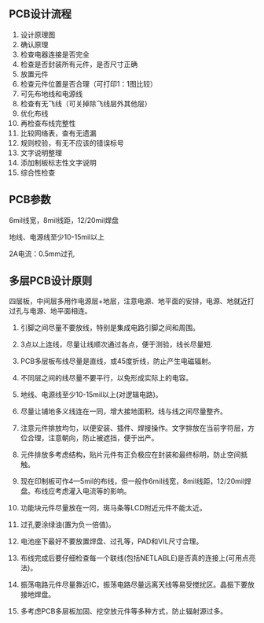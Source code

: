 ## PCB设计流程

1. 设计原理图
2. 确认原理
3. 检查电器连接是否完全
4. 检查是否封装所有元件，是否尺寸正确
5. 放置元件
6. 检查元件位置是否合理（可打印1：1图比较）
7. 可先布地线和电源线
8. 检查有无飞线（可关掉除飞线层外其他层）
9. 优化布线
10. 再检查布线完整性
11. 比较网络表，查有无遗漏
12. 规则校验，有无不应该的错误标号
13. 文字说明整理
14. 添加制板标志性文字说明
15. 综合性检查

## PCB参数

6mil线宽，8mil线距，12/20mil焊盘

地线、电源线至少10-15mil以上

2A电流：0.5mm过孔

## 多层PCB设计原则

四层板，中间层多用作电源层+地层，注意电源、地平面的安排，电源、地就近打过孔与电源、地平面相连。

1. 引脚之间尽量不要放线，特别是集成电路引脚之间和周围。

2. 3点以上连线，尽量让线顺次通过各点，便于测验，线长尽量短.

3. PCB多层板布线尽量是直线，或45度折线，防止产生电磁辐射。

4. 不同层之间的线尽量不要平行，以免形成实际上的电容。

5. 地线、电源线至少10-15mil以上(对逻辑电路)。

6. 尽量让铺地多义线连在一同，增大接地面积。线与线之间尽量整齐。

7. 注意元件排放均匀，以便安装、插件、焊接操作。文字排放在当前字符层，方位合理，注意朝向，防止被遮挡，便于出产。

8. 元件排放多考虑结构，贴片元件有正负极应在封装和最终标明，防止空间抵触。

9. 现在印制板可作4—5mil的布线，但一般作6mil线宽，8mil线距，12/20mil焊盘。布线应考虑灌入电流等的影响。

10. 功能块元件尽量放在一同，斑马条等LCD附近元件不能太近。

11. 过孔要涂绿油(置为负一倍值)。

12. 电池座下最好不要放置焊盘、过孔等，PAD和VIL尺寸合理。

13. 布线完成后要仔细检查每一个联线(包括NETLABLE)是否真的连接上(可用点亮法)。

14. 振荡电路元件尽量靠近IC，振荡电路尽量远离天线等易受搅扰区。晶振下要放接地焊盘。

15. 多考虑PCB多层板加固、挖空放元件等多种方式，防止辐射源过多。

    
